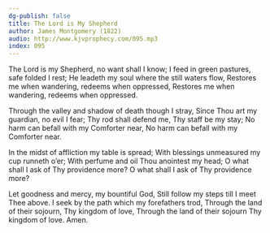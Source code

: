 ```yaml
---
dg-publish: false
title: The Lord is My Shepherd
author: James Montgomery (1822)
audio: http://www.kjvprophecy.com/095.mp3
index: 095
---
```


The Lord is my Shepherd, no want shall I know;
I feed in green pastures, safe folded I rest;
He leadeth my soul where the still waters flow,
Restores me when wandering, redeems when oppressed,
Restores me when wandering, redeems when oppressed.

Through the valley and shadow of death though I stray,
Since Thou art my guardian, no evil I fear;
Thy rod shall defend me, Thy staff be my stay;
No harm can befall with my Comforter near,
No harm can befall with my Comforter near.

In the midst of affliction my table is spread;
With blessings unmeasured my cup runneth o’er;
With perfume and oil Thou anointest my head;
O what shall I ask of Thy providence more?
O what shall I ask of Thy providence more?

Let goodness and mercy, my bountiful God,
Still follow my steps till I meet Thee above.
I seek by the path which my forefathers trod,
Through the land of their sojourn, Thy kingdom of love,
Through the land of their sojourn Thy kingdom of love.
Amen.